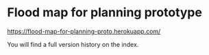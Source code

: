 # Flood map for planning prototype

https://flood-map-for-planning-proto.herokuapp.com/

You will find a full version history on the index.
